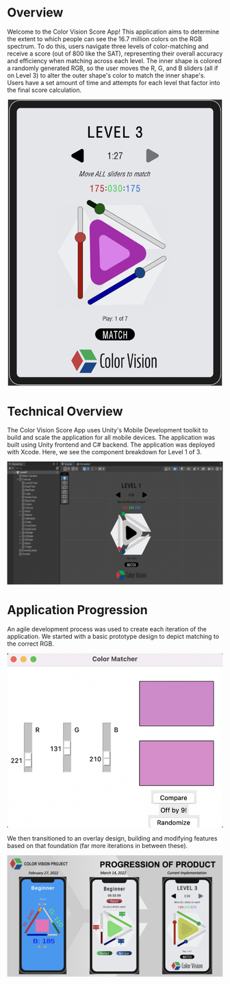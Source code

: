 # Overview

Welcome to the Color Vision Score App! This application aims to determine the extent to which people can see the 16.7 million colors on the RGB spectrum. To do this, users navigate three levels of color-matching and receive a score (out of 800 like the SAT), representing their overall accuracy and efficiency when matching across each level. The inner shape is colored a randomly generated RGB, so the user moves the R, G, and B sliders (all if on Level 3) to alter the outer shape's color to match the inner shape's. Users have a set amount of time and attempts for each level that factor into the final score calculation.

<div align="center">
  <img src="img/lvl3ipad.png" alt="Level 3 iPad" width="500"/>
</div>

# Technical Overview

The Color Vision Score App uses Unity's Mobile Development toolkit to build and scale the application for all mobile devices. The application was built using Unity frontend and C# backend. The application was deployed with Xcode. Here, we see the component breakdown for Level 1 of 3.

![alt text](img/lvl1unity.png)

# Application Progression

An agile development process was used to create each iteration of the application. We started with a basic prototype design to depict matching to the correct RGB.

<div align="center">
  <img src="img/version1.png" alt="Version 1 Prototype" width="550"/>
</div>

We then transitioned to an overlay design, building and modifying features based on that foundation (far more iterations in between these).

![alt text](img/progression.png)
